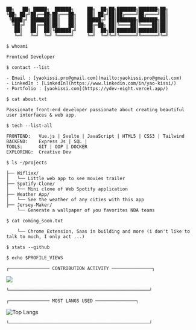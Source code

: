 ```
██╗   ██╗ █████╗  ██████╗     ██╗  ██╗██╗███████╗███████╗██╗
╚██╗ ██╔╝██╔══██╗██╔═══██╗    ██║ ██╔╝██║██╔════╝██╔════╝██║
 ╚████╔╝ ███████║██║   ██║    █████╔╝ ██║███████╗███████╗██║
  ╚██╔╝  ██╔══██║██║   ██║    ██╔═██╗ ██║╚════██║╚════██║██║
   ██║   ██║  ██║╚██████╔╝    ██║  ██╗██║███████║███████║██║
   ╚═╝   ╚═╝  ╚═╝ ╚═════╝     ╚═╝  ╚═╝╚═╝╚══════╝╚══════╝╚═╝
```                                                                                                                                                                  
                                                                                                                                                                      
                                                                                                                                                                        
`$ whoami`

```Frontend Developer```

`$ contact --list`
```
- Email : [yaokissi.pro@gmail.com](mailto:yaokissi.pro@gmail.com)
- LinkedIn : [LinkedIn](https://www.linkedin.com/in/yao-kissi/)
- Portfolio : [yaokissi.com](https://ydev-eight.vercel.app/)
```
`$ cat about.txt`
```
Passionate front-end developer passionate about creating beautiful user interfaces & web app.
```
`$ tech --list-all`
```
FRONTEND:   Vue.js | Svelte | JavaScript | HTML5 | CSS3 | Tailwind
BACKEND:    Express Js | SQL |
TOOLS:      GIT | OOP | DOCKER
EXPLORING:  Creative Dev
```
`$ ls ~/projects`
```
├── Wiflixx/
│   └── Little web app to see movies trailer
├── Spotify-Clone/
│   └── Mini clone of Web Spotify application
├── Weather App/
│   └── See the weather of any cities with this app
├── Jersey-Maker/
    └── Generate a wallpaper of you favorites NBA teams
```
`$ cat coming_soon.txt`
```
    └── Chrome Extension, Saas in building and more (i don't like to talk to much, I only act ...)
```

`$ stats --github`

`$ echo $PROFILE_VIEWS`

```
┌─────────────── CONTRIBUTION ACTIVITY ───────────────┐
```
<div>
 <img src = "assets/github-user-contribution.svg">
</div>    

```
└────────────────────────────────────────────────────┘
```
```
┌─────────────── MOST LANGS USED ───────────────┐
```

![Top Langs](https://github-readme-stats.vercel.app/api/top-langs/?username=yaokissi&layout=compact&theme=radical)


```
└────────────────────────────────────────────────────┘
